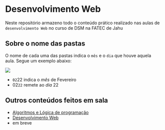 # Desenvolvimento Web 

Neste repositório armazeno todo o conteúdo prático realizado nas aulas de `desenvolvimento Web` no curso de DSM na FATEC de Jahu
## Sobre o nome das pastas
 O nome de cada uma das pastas indica o `mês` e o `dia` que houve aquela aula. Segue um exemplo abaixo:
 
 <img src="https://cdn.discordapp.com/attachments/1187060174163284020/1222630788743565312/img3.PNG?ex=6616eaa7&is=660475a7&hm=4cc43b8a27edaf13408093bfb11334a82e16adcc96029149747c85b8bc14fd30&">

- `02`22 indica o <i>mês</i> de Fevereiro
- 02`22` remete ao <i>dia</i> 22 

## Outros conteúdos feitos em sala

* [Algoritmos e Lógica de programação](https://github.com/vinicciuus/algoritmos)
* [Desenvolvimento Web](https://github.com/vinicciuus/DesenvolvimentoWeb)
* em breve
